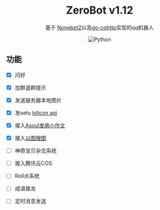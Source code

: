 <div align="center"> 

# ZeroBot v1.12

基于 [Nonebot2](https://github.com/nonebot/nonebot2)以及[go-cqhttp](https://github.com/Mrs4s/go-cqhttp)实现的qq机器人

![Python](https://img.shields.io/badge/Python-3.8+-blue)
</div>

## 功能
- [x] 问好
- [x] 加群退群提示
- [x] 发送服务器本地图片
- [x] 发setu [lolicon api](https://api.lolicon.app/#/)
- [x] 接入[Asoul发病小作文](https://github.com/ASoulCnki/ASoulCnkiBackend)
- [x] 接入[以图搜图](https://github.com/synodriver/nonebot_plugin_picsearcher)
- [ ] 神奇宝贝杂交系统
- [ ] 接入腾讯云COS
- [ ] Roll点系统
- [ ] 成语接龙
- [ ] 定时消息发送

